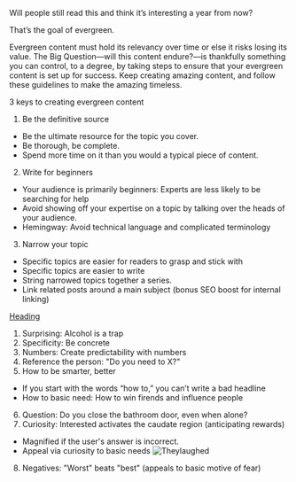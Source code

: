 Will people still read this and think it’s interesting a year from now?

That’s the goal of evergreen.

Evergreen content must hold its relevancy over time or else it risks losing its value. The Big Question—will this content endure?—is thankfully something you can control, to a degree, by taking steps to ensure that your evergreen content is set up for success. Keep creating amazing content, and follow these guidelines to make the amazing timeless.

3 keys to creating evergreen content

1. Be the definitive source
 * Be the ultimate resource for the topic you cover.
 * Be thorough, be complete.
 * Spend more time on it than you would a typical piece of content.
2. Write for beginners
 * Your audience is primarily beginners: Experts are less likely to be searching for help
 * Avoid showing off your expertise on a topic by talking over the heads of your audience.
 * Hemingway: Avoid technical language and complicated terminology
3. Narrow your topic
 * Specific topics are easier for readers to grasp and stick with
 * Specific topics are easier to write
 * String narrowed topics together a series.
 * Link related posts around a main subject (bonus SEO boost for internal linking)


[Heading](http://blog.bufferapp.com/headline-strategies-psychology?utm_content=bufferf9f08&utm_medium=social&utm_source=plus.google.com&utm_campaign=buffer)

1. Surprising: Alcohol is a trap
2. Specificity: Be concrete
3. Numbers: Create predictability with numbers
4. Reference the person: "Do you need to X?"
5. How to be smarter, better
 * If you start with the words “how to,” you can’t write a bad headline
 * How to basic need: How to win firends and influence people
6. Question: Do you close the bathroom door, even when alone?
7. Curiosity: Interested activates the caudate region (anticipating rewards)
 * Magnified if the user's answer is incorrect.
 * Appeal via curiosity to basic needs ![Theylaughed](../../Desktop/theylaughed.jpg) 
8. Negatives: "Worst" beats "best" (appeals to basic motive of fear)
